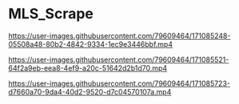 # MLS_Scrape

https://user-images.githubusercontent.com/79609464/171085248-05508a48-80b2-4842-9334-1ec9e3446bbf.mp4

https://user-images.githubusercontent.com/79609464/171085521-64f2a9eb-eea8-4ef9-a20c-51642d2b1d70.mp4

https://user-images.githubusercontent.com/79609464/171085723-d7660a70-9da4-40d2-9520-d7c04570107a.mp4
